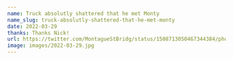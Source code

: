 ```yaml
---
name: Truck absolutly shattered that he met Monty
name_slug: truck-absolutly-shattered-that-he-met-monty
date: 2022-03-29
thanks: Thanks Nick!
url: https://twitter.com/MontagueStBridg/status/1508713050467344384/photo/1
image: images/2022-03-29.jpg
---
```

